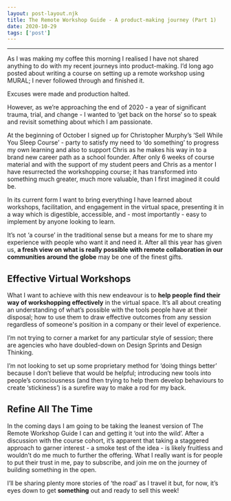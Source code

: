 ```yaml
---
layout: post-layout.njk 
title: The Remote Workshop Guide - A product-making journey (Part 1)
date: 2020-10-29
tags: ['post']
---
```


*****

<!-- Excerpt Start -->
As I was making my coffee this morning I realised I have not shared anything to do with my recent journeys into product-making. I’d long ago posted about writing a course on setting up a remote workshop using MURAL; I never followed through and finished it.<!-- Excerpt End -->
 
Excuses were made and production halted.

However, as we’re approaching the end of 2020 - a year of significant trauma, trial, and change - I wanted to ‘get back on the horse’ so to speak and revisit something about which I am passionate.

At the beginning of October I signed up for Christopher Murphy’s ‘Sell While You Sleep Course’ - party to satisfy my need to ‘do something’ to progress my own learning and also to support Chris as he makes his way in to a brand new career path as a school founder. After only 6 weeks of course material and with the support of my student peers and Chris as a mentor I have resurrected the workshopping course; it has transformed into something much greater, much more valuable, than I first imagined it could be.

In its current form I want to bring everything I have learned about workshops, facilitation, and engagement in the virtual space, presenting it in a way which is digestible, accessible, and - most importantly - easy to implement by anyone looking to learn.

It’s not ‘a course’ in the traditional sense but a means for me to share my experience with people who want it and need it. After all this year has given us, **a fresh view on what is really possible with remote collaboration in our communities around the globe** may be one of the finest gifts.

## Effective Virtual Workshops

What I want to achieve with this new endeavour is to **help people find their way of workshopping effectively** in the virtual space. It’s all about creating an understanding of what’s possible with the tools people have at their disposal; how to use them to draw effective outcomes from any session regardless of someone's position in a company or their level of experience.

I’m not trying to corner a market for any particular style of session; there are agencies who have doubled-down on Design Sprints and Design Thinking.

I’m not looking to set up some proprietary method for ‘doing things better’ because I don’t believe that would be helpful; introducing new tools into people’s consciousness (and then trying to help them develop behaviours to create ‘stickiness’) is a surefire way to make a rod for my back.

## Refine All The Time

In the coming days I am going to be taking the leanest version of The Remote Workshop Guide I can and getting it ‘out into the wild’. After a discussion with the course cohort, it’s apparent that taking a staggered approach to garner interest - a smoke test of the idea - is likely fruitless and wouldn’t do me much to further the offering. What I really want is for people to put their trust in me, pay to subscribe, and join me on the journey of building something in the open.

I’ll be sharing plenty more stories of ‘the road’ as I travel it but, for now, it’s eyes down to get **something** out and ready to sell this week!